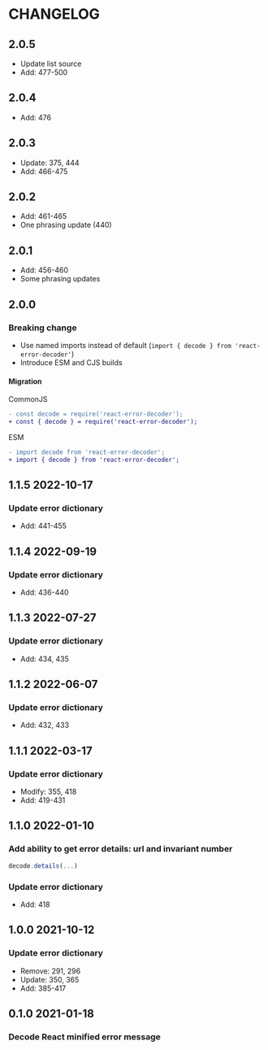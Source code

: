 # CHANGELOG

## 2.0.5

- Update list source
- Add: 477-500

## 2.0.4

- Add: 476

## 2.0.3

- Update: 375, 444
- Add: 466-475

## 2.0.2

- Add: 461-465
- One phrasing update (440)

## 2.0.1

- Add: 456-460
- Some phrasing updates

## 2.0.0

### Breaking change

- Use named imports instead of default (`import { decode } from 'react-error-decoder'`)
- Introduce ESM and CJS builds

#### Migration

CommonJS

```diff
- const decode = require('react-error-decoder');
+ const { decode } = require('react-error-decoder');
```

ESM

```diff
- import decode from 'react-error-decoder';
+ import { decode } from 'react-error-decoder';
```

## 1.1.5 2022-10-17

### Update error dictionary

- Add: 441-455

## 1.1.4 2022-09-19

### Update error dictionary

- Add: 436-440

## 1.1.3 2022-07-27

### Update error dictionary

- Add: 434, 435

## 1.1.2 2022-06-07

### Update error dictionary

- Add: 432, 433

## 1.1.1 2022-03-17

### Update error dictionary

- Modify: 355, 418
- Add: 419-431

## 1.1.0 2022-01-10

### Add ability to get error details: url and invariant number

```js
decode.details(...)
```

### Update error dictionary

- Add: 418

## 1.0.0 2021-10-12

### Update error dictionary

- Remove: 291, 296
- Update: 350, 365
- Add: 385-417

## 0.1.0 2021-01-18

### Decode React minified error message
